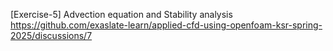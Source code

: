 [Exercise-5] 
Advection equation and Stability analysis
https://github.com/exaslate-learn/applied-cfd-using-openfoam-ksr-spring-2025/discussions/7
